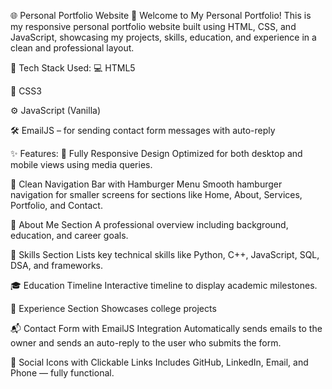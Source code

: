 🌐 Personal Portfolio Website
👋 Welcome to My Personal Portfolio!
This is my responsive personal portfolio website built using HTML, CSS, and JavaScript, showcasing my projects, skills, education, and experience in a clean and professional layout.


🔧 Tech Stack Used:
💻 HTML5

🎨 CSS3

⚙️ JavaScript (Vanilla)

🛠️ EmailJS – for sending contact form messages with auto-reply

✨ Features:
📱 Fully Responsive Design
Optimized for both desktop and mobile views using media queries.

🎯 Clean Navigation Bar with Hamburger Menu
Smooth hamburger navigation for smaller screens for sections like Home, About, Services, Portfolio, and Contact.

📄 About Me Section
A professional overview including background, education, and career goals.

🧠 Skills Section
Lists key technical skills like Python, C++, JavaScript, SQL, DSA, and frameworks.

🎓 Education Timeline
Interactive timeline to display academic milestones.

💼 Experience Section
Showcases college projects

📬 Contact Form with EmailJS Integration
Automatically sends emails to the owner and sends an auto-reply to the user who submits the form.

🔗 Social Icons with Clickable Links
Includes GitHub, LinkedIn, Email, and Phone — fully functional.
